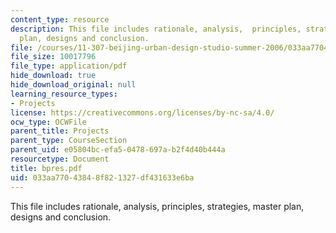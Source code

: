 ```yaml
---
content_type: resource
description: This file includes rationale, analysis,  principles, strategies, master
  plan, designs and conclusion.
file: /courses/11-307-beijing-urban-design-studio-summer-2006/033aa77043848f821327df431633e6ba_bpres.pdf
file_size: 10017796
file_type: application/pdf
hide_download: true
hide_download_original: null
learning_resource_types:
- Projects
license: https://creativecommons.org/licenses/by-nc-sa/4.0/
ocw_type: OCWFile
parent_title: Projects
parent_type: CourseSection
parent_uid: e05804bc-efa5-0478-697a-b2f4d40b444a
resourcetype: Document
title: bpres.pdf
uid: 033aa770-4384-8f82-1327-df431633e6ba
---
```

This file includes rationale, analysis,  principles, strategies, master plan, designs and conclusion.